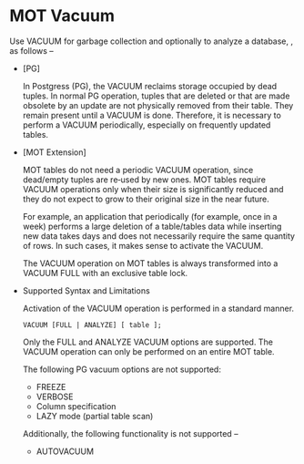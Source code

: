 # MOT Vacuum<a name="EN-US_TOPIC_0289900748"></a>

Use VACUUM for garbage collection and optionally to analyze a database, , as follows –

-   \[PG\]

    In Postgress \(PG\), the VACUUM reclaims storage occupied by dead tuples. In normal PG operation, tuples that are deleted or that are made obsolete by an update are not physically removed from their table. They remain present until a VACUUM is done. Therefore, it is necessary to perform a VACUUM periodically, especially on frequently updated tables.

-   \[MOT Extension\]

    MOT tables do not need a periodic VACUUM operation, since dead/empty tuples are re‑used by new ones. MOT tables require VACUUM operations only when their size is significantly reduced and they do not expect to grow to their original size in the near future.

    For example, an application that periodically \(for example, once in a week\) performs a large deletion of a table/tables data while inserting new data takes days and does not necessarily require the same quantity of rows. In such cases, it makes sense to activate the VACUUM.

    The VACUUM operation on MOT tables is always transformed into a VACUUM FULL with an exclusive table lock.


-   Supported Syntax and Limitations

    Activation of the VACUUM operation is performed in a standard manner.

    ```
    VACUUM [FULL | ANALYZE] [ table ]; 
    ```

    Only the FULL and ANALYZE VACUUM options are supported. The VACUUM operation can only be performed on an entire MOT table.

    The following PG vacuum options are not supported:

    -   FREEZE
    -   VERBOSE
    -   Column specification
    -   LAZY mode \(partial table scan\)

    Additionally, the following functionality is not supported –

    -   AUTOVACUUM


